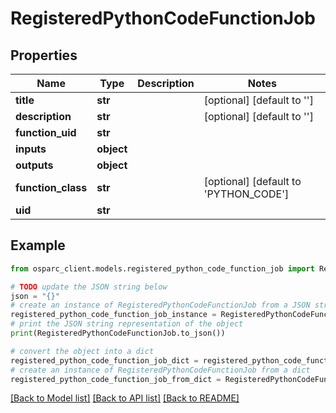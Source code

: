 # RegisteredPythonCodeFunctionJob


## Properties

Name | Type | Description | Notes
------------ | ------------- | ------------- | -------------
**title** | **str** |  | [optional] [default to '']
**description** | **str** |  | [optional] [default to '']
**function_uid** | **str** |  | 
**inputs** | **object** |  | 
**outputs** | **object** |  | 
**function_class** | **str** |  | [optional] [default to 'PYTHON_CODE']
**uid** | **str** |  | 

## Example

```python
from osparc_client.models.registered_python_code_function_job import RegisteredPythonCodeFunctionJob

# TODO update the JSON string below
json = "{}"
# create an instance of RegisteredPythonCodeFunctionJob from a JSON string
registered_python_code_function_job_instance = RegisteredPythonCodeFunctionJob.from_json(json)
# print the JSON string representation of the object
print(RegisteredPythonCodeFunctionJob.to_json())

# convert the object into a dict
registered_python_code_function_job_dict = registered_python_code_function_job_instance.to_dict()
# create an instance of RegisteredPythonCodeFunctionJob from a dict
registered_python_code_function_job_from_dict = RegisteredPythonCodeFunctionJob.from_dict(registered_python_code_function_job_dict)
```
[[Back to Model list]](../README.md#documentation-for-models) [[Back to API list]](../README.md#documentation-for-api-endpoints) [[Back to README]](../README.md)


